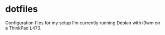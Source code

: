 # dotfiles
Configuration files for my setup
I'm currently running Debian with i3wm on a ThinkPad L470.
